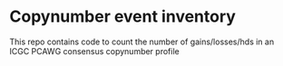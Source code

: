 # Copynumber event inventory

This repo contains code to count the number of gains/losses/hds in an ICGC PCAWG consensus copynumber profile
